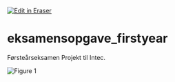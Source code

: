 [![Edit in Eraser](https://firebasestorage.googleapis.com/v0/b/second-petal-295822.appspot.com/o/images%2Fgithub%2FOpen%20in%20Eraser.svg?alt=media&token=968381c8-a7e7-472a-8ed6-4a6626da5501)](https://app.eraser.io/workspace/V5Ad1NgJJcGGNRQtrELH)
# eksamensopgave_firstyear
Førsteårseksamen Projekt til Intec.

![Figure 1](https://firebasestorage.googleapis.com/v0/b/second-petal-295822.appspot.com/o/images%2Fworkspaces%2FV5Ad1NgJJcGGNRQtrELH%2F5DJecUAAWLgqCpQuZfWBE4wniJm1%2F---figure---q0UccH7ZRA5KV0tDVYr4f---figure---h1i5NLbSfyTVH4m2mZviXw.svg?alt=media&token=77b45871-0e27-4b5c-8606-f144db2b2841 "Figure 1")




<!--- Eraser file: https://app.eraser.io/workspace/V5Ad1NgJJcGGNRQtrELH --->